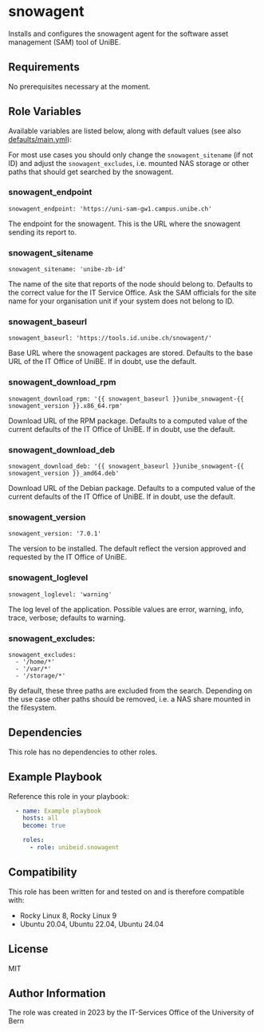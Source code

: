 # snowagent

Installs and configures the snowagent agent for the software asset management
(SAM) tool of UniBE.

## Requirements

No prerequisites necessary at the moment.


## Role Variables

Available variables are listed below, along with default values (see also
[defaults/main.yml](defaults/main.yml)):

For most use cases you should only change the `snowagent_sitename` (if not ID)
and adjust the `snowagent_excludes`, i.e. mounted NAS storage or other paths that
should get searched by the snowagent.

### snowagent_endpoint

    snowagent_endpoint: 'https://uni-sam-gw1.campus.unibe.ch'

The endpoint for the snowagent. This is the URL where the snowagent sending its
report to.

### snowagent_sitename

    snowagent_sitename: 'unibe-zb-id'

The name of the site that reports of the node should belong to. Defaults to the
correct value for the IT Service Office. Ask the SAM officials for the site name
for your organisation unit if your system does not belong to ID.

### snowagent_baseurl

    snowagent_baseurl: 'https://tools.id.unibe.ch/snowagent/'

Base URL where the snowagent packages are stored. Defaults to the base URL of the IT Office of UniBE. If in doubt, use the default.

### snowagent_download_rpm

    snowagent_download_rpm: '{{ snowagent_baseurl }}unibe_snowagent-{{ snowagent_version }}.x86_64.rpm'

Download URL of the RPM package. Defaults to a computed value of the current
defaults of the IT Office of UniBE. If in doubt, use the default.

### snowagent_download_deb

    snowagent_download_deb: '{{ snowagent_baseurl }}unibe_snowagent-{{ snowagent_version }}_amd64.deb'

Download URL of the Debian package. Defaults to a computed value of the current
defaults of the IT Office of UniBE. If in doubt, use the default.

### snowagent_version

    snowagent_version: '7.0.1'

The version to be installed. The default reflect the version approved and
requested by the IT Office of UniBE.

### snowagent_loglevel

    snowagent_loglevel: 'warning'

The log level of the application. Possible values are error, warning, info, trace, verbose; defaults to warning.

### snowagent_excludes:

    snowagent_excludes:
      - '/home/*'
      - '/var/*'
      - '/storage/*'

By default, these three paths are excluded from the search. Depending on the use
case other paths should be removed, i.e. a NAS share mounted in the
filesystem.

## Dependencies

This role has no dependencies to other roles.

## Example Playbook

Reference this role in your playbook:
```yaml
  - name: Example playbook
    hosts: all
    become: true

    roles:
      - role: unibeid.snowagent
```
## Compatibility

This role has been written for and tested on and is therefore compatible with:

* Rocky Linux 8, Rocky Linux 9
* Ubuntu 20.04, Ubuntu 22.04, Ubuntu 24.04

## License

MIT

## Author Information

The role was created in 2023 by the IT-Services Office of the University of Bern
